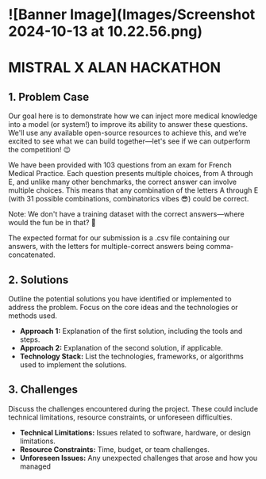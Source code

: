 # ![Banner Image](Images/Screenshot 2024-10-13 at 10.22.56.png)

# MISTRAL X ALAN HACKATHON

## 1. Problem Case
Our goal here is to demonstrate how we can inject more medical knowledge into a model (or system!) to improve its ability to answer these questions. We'll use any available open-source resources to achieve this, and we’re excited to see what we can build together—let's see if we can outperform the competition! 😉

We have been provided with 103 questions from an exam for French Medical Practice. Each question presents multiple choices, from A through E, and unlike many other benchmarks, the correct answer can involve multiple choices. This means that any combination of the letters A through E (with 31 possible combinations, combinatorics vibes 😎) could be correct.

Note: We don't have a training dataset with the correct answers—where would the fun be in that? :saluting_face:

The expected format for our submission is a .csv file containing our answers, with the letters for multiple-correct answers being comma-concatenated.

## 2. Solutions
Outline the potential solutions you have identified or implemented to address the problem. Focus on the core ideas and the technologies or methods used.

- **Approach 1:** Explanation of the first solution, including the tools and steps.
- **Approach 2:** Explanation of the second solution, if applicable.
- **Technology Stack:** List the technologies, frameworks, or algorithms used to implement the solutions.

## 3. Challenges
Discuss the challenges encountered during the project. These could include technical limitations, resource constraints, or unforeseen difficulties.

- **Technical Limitations:** Issues related to software, hardware, or design limitations.
- **Resource Constraints:** Time, budget, or team challenges.
- **Unforeseen Issues:** Any unexpected challenges that arose and how you managed
